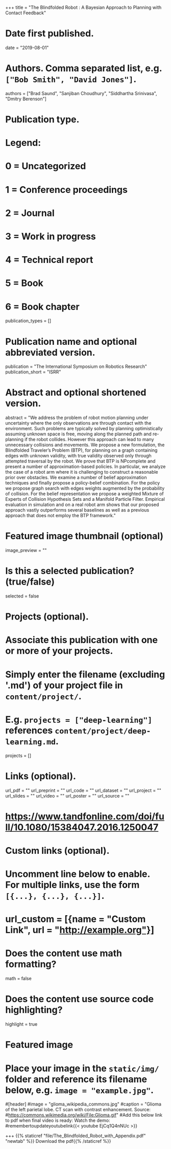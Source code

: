 +++
title = "The Blindfolded Robot : A Bayesian Approach to Planning with Contact Feedback"

# Date first published.
date = "2019-08-01"

# Authors. Comma separated list, e.g. `["Bob Smith", "David Jones"]`.
authors = ["Brad Saund", "Sanjiban Choudhury", "Siddhartha Srinivasa", "Dmitry Berenson"]
# Publication type.
# Legend:
# 0 = Uncategorized
# 1 = Conference proceedings
# 2 = Journal
# 3 = Work in progress
# 4 = Technical report
# 5 = Book
# 6 = Book chapter
publication_types = []

# Publication name and optional abbreviated version.
publication = "The International Symposium on Robotics Research"
publication_short = "ISRR"

# Abstract and optional shortened version.
abstract = "We address the problem of robot motion planning under uncertainty where the only observations are through contact with the environment. Such problems are typically solved by planning optimistically assuming unknown space is free, moving along the planned path and re-planning if the robot collides. However this approach can lead to many unnecessary collisions and movements. We propose a new formulation, the Blindfolded Traveler’s Problem (BTP), for planning on a graph containing edges with unknown validity, with true validity observed only through attempted traversal by the robot. We prove that BTP is NPcomplete and present a number of approximation-based policies. In particular, we analyze the case of a robot arm where it is challenging to construct a reasonable prior over obstacles. We examine a number of belief approximation techniques and finally propose a policy-belief combination. For the policy we propose graph search with edges weights augmented by the probability of collision. For the belief representation we propose a weighted Mixture of Experts of Collision Hypothesis Sets and a Manifold Particle Filter. Empirical evaluation in simulation and on a real robot arm shows that our proposed approach vastly outperforms several baselines as well as a previous approach that does not employ the BTP framework." 
# Featured image thumbnail (optional)
image_preview = ""

# Is this a selected publication? (true/false)
selected = false

# Projects (optional).
#   Associate this publication with one or more of your projects.
#   Simply enter the filename (excluding '.md') of your project file in `content/project/`.
#   E.g. `projects = ["deep-learning"]` references `content/project/deep-learning.md`.
projects = []

# Links (optional).
url_pdf = ""
url_preprint = ""
url_code = ""
url_dataset = ""
url_project = ""
url_slides = ""
url_video = ""
url_poster = ""
url_source = ""
# https://www.tandfonline.com/doi/full/10.1080/15384047.2016.1250047

# Custom links (optional).
#   Uncomment line below to enable. For multiple links, use the form `[{...}, {...}, {...}]`.
# url_custom = [{name = "Custom Link", url = "http://example.org"}]

# Does the content use math formatting?
math = false

# Does the content use source code highlighting?
highlight = true

# Featured image
# Place your image in the `static/img/` folder and reference its filename below, e.g. `image = "example.jpg"`.
#[header]
#image = "glioma_wikipedia_commons.jpg"
#caption = "Glioma of the left parietal lobe. CT scan with contrast enhancement. Source: #https://commons.wikimedia.org/wiki/File:Glioma.gif"
#Add this below link to pdf when final video is ready: Watch the demo: 
#remembertoupdateyoutubelink{{< youtube EjCq1Q4nNUc >}}

+++
{{% staticref "file/The_Blindfolded_Robot_with_Appendix.pdf" "newtab" %}} 
Download the pdf{{% /staticref %}}

